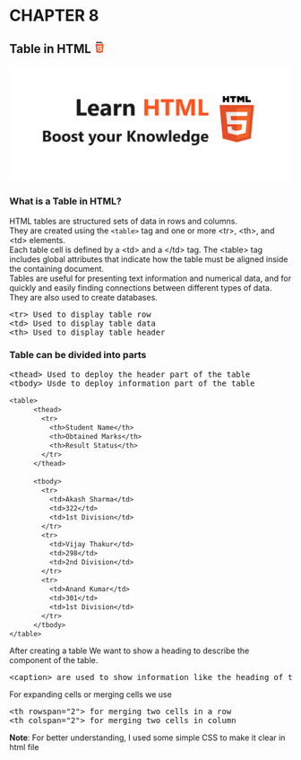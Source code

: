 # CHAPTER 8
## Table in HTML <img src="https://github.com/Ninja-Vikash/Assets/blob/main/Asset%20Icon/htmlLogo.png" height="20px" />
![Banner](https://github.com/Ninja-Vikash/Assets/blob/main/HTML%20Assets/HTML.png)

### What is a Table in HTML?
HTML tables are structured sets of data in rows and columns.<br>
They are created using the `<table>` tag and one or more &lt;tr&gt;, &lt;th&gt;, and &lt;td&gt; elements. <br>
Each table cell is defined by a &lt;td&gt; and a &lt;/td&gt; tag. The &lt;table&gt; tag includes global attributes that indicate how the table must be aligned inside the containing document. <br>
Tables are useful for presenting text information and numerical data, and for quickly and easily finding connections between different types of data. They are also used to create databases.

<pre>
&lttr&gt Used to display table row 
&lttd&gt Used to display table data
&ltth&gt Used to display table header
</pre>

### Table can be divided into parts

<pre>
&ltthead&gt Used to deploy the header part of the table
&lttbody&gt Usde to deploy information part of the table
</pre>

```
<table>
      <thead>
        <tr>
          <th>Student Name</th>
          <th>Obtained Marks</th>
          <th>Result Status</th>
        </tr>
      </thead>

      <tbody>
        <tr>
          <td>Akash Sharma</td>
          <td>322</td>
          <td>1st Division</td>
        </tr>
        <tr>
          <td>Vijay Thakur</td>
          <td>298</td>
          <td>2nd Division</td>
        </tr>
        <tr>
          <td>Anand Kumar</td>
          <td>301</td>
          <td>1st Division</td>
        </tr>
      </tbody>
</table>
```
After creating a table We want to show a heading to describe the component of the table.

<pre>
&ltcaption&gt are used to show information like the heading of the table
</pre>

For expanding cells or merging cells we use

<pre>
&ltth rowspan="2"&gt for merging two cells in a row
&ltth colspan="2"&gt for merging two cells in column
</pre>

**Note**: For better understanding, I used some simple CSS to make it clear in html file
